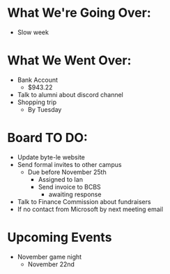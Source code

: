 # What We're Going Over:

- Slow week


# What We Went Over:

- Bank Account
    - $943.22
- Talk to alumni about discord channel
- Shopping trip
    - By Tuesday


# Board TO DO:

- Update byte-le website
- Send formal invites to other campus
  - Due before November 25th
    - Assigned to Ian
    - Send invoice to BCBS
        - awaiting response
- Talk to Finance Commission about fundraisers
- If no contact from Microsoft by next meeting email


# Upcoming Events

- November game night
  - November 22nd